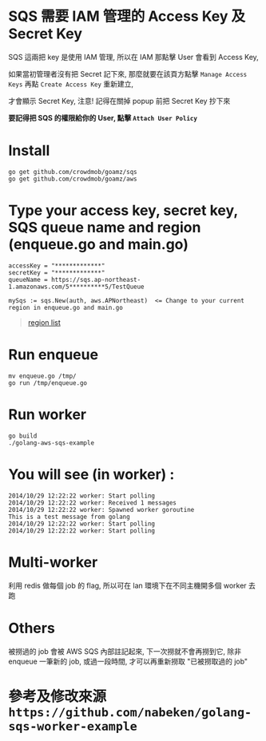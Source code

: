 # SQS 需要 IAM 管理的 Access Key 及 Secret Key

SQS 這兩把 key 是使用 IAM 管理, 所以在 IAM 那點擊 User 會看到 Access Key,

如果當初管理者沒有把 Secret 記下來, 那麼就要在該頁方點擊 `Manage Access Keys` 再點 `Create Access Key` 重新建立,

才會顯示 Secret Key, 注意! 記得在關掉 popup 前把 Secret Key 抄下來

**要記得把 SQS 的權限給你的 User, 點擊 `Attach User Policy`**

# Install

    go get github.com/crowdmob/goamz/sqs
    go get github.com/crowdmob/goamz/aws

# Type your access key, secret key, SQS queue name and region (enqueue.go and main.go)

    accessKey = "*************"
    secretKey = "*************"
    queueName = https://sqs.ap-northeast-1.amazonaws.com/5**********5/TestQueue

    mySqs := sqs.New(auth, aws.APNortheast)  <= Change to your current region in enqueue.go and main.go

> [region list](https://github.com/crowdmob/goamz/blob/master/aws/regions.go)

# Run enqueue

    mv enqueue.go /tmp/
    go run /tmp/enqueue.go

# Run worker

    go build
    ./golang-aws-sqs-example


# You will see (in worker) :

    2014/10/29 12:22:22 worker: Start polling
    2014/10/29 12:22:22 worker: Received 1 messages
    2014/10/29 12:22:22 worker: Spawned worker goroutine
    This is a test message from golang
    2014/10/29 12:22:22 worker: Start polling
    2014/10/29 12:22:22 worker: Start polling

# Multi-worker

利用 redis 做每個 job 的 flag, 所以可在 lan 環境下在不同主機開多個 worker 去跑

# Others

被撈過的 job 會被 AWS SQS 內部註記起來, 下一次撈就不會再撈到它, 除非 enqueue 一筆新的 job, 或過一段時間, 才可以再重新撈取 "已被撈取過的 job"

# 參考及修改來源 `https://github.com/nabeken/golang-sqs-worker-example`
